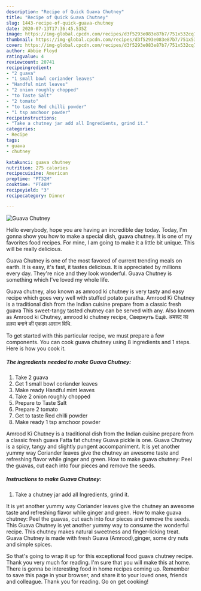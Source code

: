 ```yaml
---
description: "Recipe of Quick Guava Chutney"
title: "Recipe of Quick Guava Chutney"
slug: 1443-recipe-of-quick-guava-chutney
date: 2020-07-13T17:36:45.535Z
image: https://img-global.cpcdn.com/recipes/d3f5293e083e87b7/751x532cq70/guava-chutney-recipe-main-photo.jpg
thumbnail: https://img-global.cpcdn.com/recipes/d3f5293e083e87b7/751x532cq70/guava-chutney-recipe-main-photo.jpg
cover: https://img-global.cpcdn.com/recipes/d3f5293e083e87b7/751x532cq70/guava-chutney-recipe-main-photo.jpg
author: Abbie Floyd
ratingvalue: 4
reviewcount: 20741
recipeingredient:
- "2 guava"
- "1 small bowl coriander leaves"
- "Handful mint leaves"
- "2 onion roughly chopped"
- "to Taste Salt"
- "2 tomato"
- "to taste Red chilli powder"
- "1 tsp amchoor powder"
recipeinstructions:
- "Take a chutney jar add all Ingredients, grind it."
categories:
- Recipe
tags:
- guava
- chutney

katakunci: guava chutney 
nutrition: 275 calories
recipecuisine: American
preptime: "PT32M"
cooktime: "PT48M"
recipeyield: "3"
recipecategory: Dinner

---
```



![Guava Chutney](https://img-global.cpcdn.com/recipes/d3f5293e083e87b7/751x532cq70/guava-chutney-recipe-main-photo.jpg)

Hello everybody, hope you are having an incredible day today. Today, I'm gonna show you how to make a special dish, guava chutney. It is one of my favorites food recipes. For mine, I am going to make it a little bit unique. This will be really delicious.

Guava Chutney is one of the most favored of current trending meals on earth. It is easy, it's fast, it tastes delicious. It is appreciated by millions every day. They're nice and they look wonderful. Guava Chutney is something which I've loved my whole life.

Guava chutney, also known as amrood ki chutney is very tasty and easy recipe which goes very well with stuffed potato paratha. Amrood Ki Chutney is a traditional dish from the Indian cuisine prepare from a classic fresh guava This sweet-tangy tasted chutney can be served with any. Also known as Amrood ki Chutney, amrood ki chutney recipe, Свернуть Ещё. अमरूद का हलवा बनाने की एकदम आसान विधि.


To get started with this particular recipe, we must prepare a few components. You can cook guava chutney using 8 ingredients and 1 steps. Here is how you cook it.

<!--inarticleads1-->

##### The ingredients needed to make Guava Chutney:

1. Take 2 guava
1. Get 1 small bowl coriander leaves
1. Make ready Handful mint leaves
1. Take 2 onion roughly chopped
1. Prepare to Taste Salt
1. Prepare 2 tomato
1. Get to taste Red chilli powder
1. Make ready 1 tsp amchoor powder


Amrood Ki Chutney is a traditional dish from the Indian cuisine prepare from a classic fresh guava Fatta fat chutney Guava pickle is one. Guava Chutney is a spicy, tangy and slightly pungent accompaniment. It is yet another yummy way Coriander leaves give the chutney an awesome taste and refreshing flavor while ginger and green. How to make guava chutney: Peel the guavas, cut each into four pieces and remove the seeds. 

<!--inarticleads2-->

##### Instructions to make Guava Chutney:

1. Take a chutney jar add all Ingredients, grind it.


It is yet another yummy way Coriander leaves give the chutney an awesome taste and refreshing flavor while ginger and green. How to make guava chutney: Peel the guavas, cut each into four pieces and remove the seeds. This Guava Chutney is yet another yummy way to consume the wonderful recipe. This chutney makes natural sweetness and finger-licking treat. Guava Chutney is made with fresh Guava (Amrood),ginger, some dry nuts and simple spices. 

So that's going to wrap it up for this exceptional food guava chutney recipe. Thank you very much for reading. I'm sure that you will make this at home. There is gonna be interesting food in home recipes coming up. Remember to save this page in your browser, and share it to your loved ones, friends and colleague. Thank you for reading. Go on get cooking!
